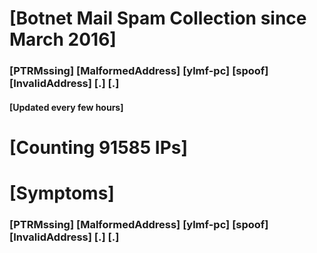 # [Botnet Mail Spam Collection since March 2016]
### [PTRMssing] [MalformedAddress] [ylmf-pc] [spoof] [InvalidAddress] [.] [.]
#### [Updated every few hours]

# [Counting 91585 IPs]

# [Symptoms] 
###   [PTRMssing] [MalformedAddress] [ylmf-pc] [spoof] [InvalidAddress] [.] [.]
